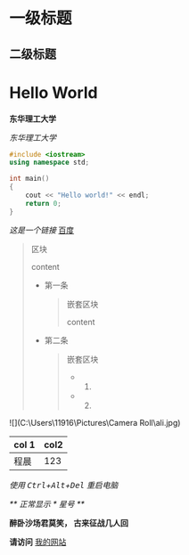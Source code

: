 # 一级标题  

## 二级标题  

 # Hello World  

**东华理工大学**  

*东华理工大学* 

```c++
#include <iostream>
using namespace std;

int main()
{
    cout << "Hello world!" << endl;
    return 0;
}
```

*这是一个链接* [百度](https://www.baidu.com) 

> 区块
>
> content
>
> + 第一条 
>
>   > 嵌套区块
>   >
>   > content
>
> + 第二条 
>
>   > 嵌套区块
>   >
>   > + 1.
>   > + 2.

![](C:\Users\11916\Pictures\Camera Roll\ali.jpg)

| col 1 | col2 |
| :---- | :--- |
| 程晨  | 123  |

*使用 <kbd>Ctrl</kbd>+<kbd>Alt</kbd>+<kbd>Del</kbd> 重启电脑*  

*\*\* 正常显示  \* 星号 \*\** 

**醉卧沙场君莫笑， 古来征战几人回**

**请访问** [我的网站](www.magicalobsidian.com)







